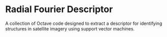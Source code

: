 # Radial Fourier Descriptor

A collection of Octave code designed to extract a descriptor for identifying structures in satellite imagery using support vector machines.
